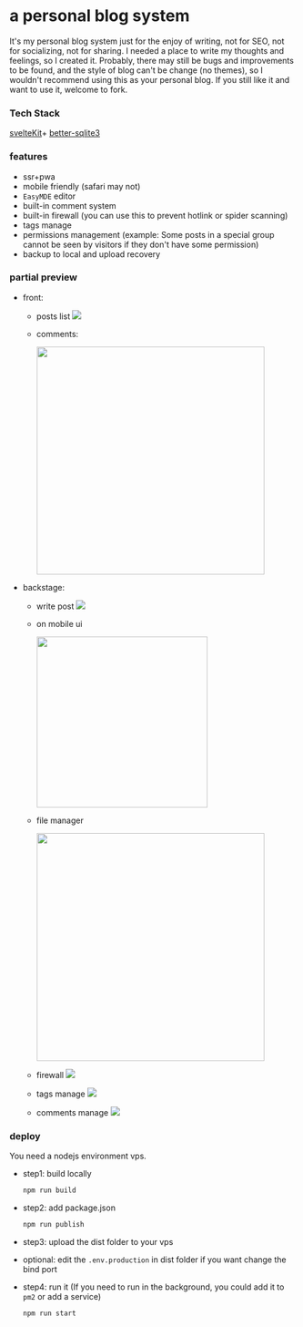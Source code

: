 # a personal blog system

It's my personal blog system just for the enjoy of writing,
not for SEO, not for socializing, not for sharing.
I needed a place to write my thoughts and feelings,
so I created it. Probably, there may still be bugs
and improvements to be found, and the style of blog can't
be change (no themes), so I wouldn't recommend
using this as your personal blog. If you still like it
and want to use it, welcome to fork.

### Tech Stack

[svelteKit](https://github.com/sveltejs/kit)+
[better-sqlite3](https://github.com/WiseLibs/better-sqlite3)

### features

- ssr+pwa
- mobile friendly (safari may not)
- `EasyMDE` editor
- built-in comment system
- built-in firewall (you can use this to prevent hotlink or spider scanning)
- tags manage
- permissions management (example: Some posts in a special group cannot be seen by visitors if they don't have some permission)
- backup to local and upload recovery

### partial preview

- front:

  - posts list
    ![](doc/1.jpg)

  - comments:

    <img src="doc/5.png" width="400"/>

- backstage:

  - write post
    ![](doc/0.jpg)
  - on mobile ui

    <img src="doc/2.png" width="300"/>

  - file manager

    <img src="doc/7.png" width="400"/>

  - firewall
    ![](doc/3.png)
  - tags manage
    ![](doc/4.png)
  - comments manage
    ![](doc/6.png)

### deploy

You need a nodejs environment vps.

- step1: build locally
  ```bash
  npm run build
  ```
- step2: add package.json
  ```bash
  npm run publish
  ```
- step3: upload the dist folder to your vps

- optional: edit the `.env.production` in dist folder if you want change the bind port

- step4: run it (If you need to run in the background, you could add it to `pm2` or add a service)
  ```bash
  npm run start
  ```
